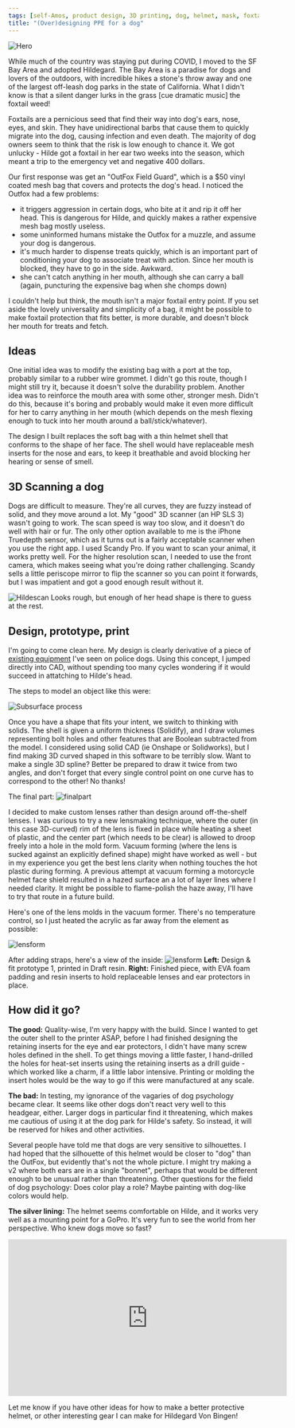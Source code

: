 ```yaml
---
tags: [self-Amos, product design, 3D printing, dog, helmet, mask, foxtails, OutFox, product-design]
title: "(Over)designing PPE for a dog"
---
```

![Hero](https://i.imgur.com/2jNfUL5.jpg)

While much of the country was staying put during COVID, I moved to the SF Bay Area and adopted Hildegard. The Bay Area is a paradise for dogs and lovers of the outdoors, with incredible hikes a stone's throw away and one of the largest off-leash dog parks in the state of California. What I didn't know is that a silent danger lurks in the grass [cue dramatic music] the foxtail weed!

Foxtails are a pernicious seed that find their way into dog's ears, nose, eyes, and skin. They have unidirectional barbs that cause them to quickly migrate into the dog, causing infection and even death. The majority of dog owners seem to think that the risk is low enough to chance it. We got unlucky - Hilde got a foxtail in her ear two weeks into the season, which meant a trip to the emergency vet and negative 400 dollars.

Our first response was get an "OutFox Field Guard", which is a $50 vinyl coated mesh bag that covers and protects the dog's head. I noticed the Outfox had a few problems:

- it triggers aggression in certain dogs, who bite at it and rip it off her head. This is dangerous for Hilde, and quickly makes a rather expensive mesh bag mostly useless.
- some uninformed humans mistake the Outfox for a muzzle, and assume your dog is dangerous.
- it's much harder to dispense treats quickly, which is an important part of conditioning your dog to associate treat with action. Since her mouth is blocked, they have to go in the side. Awkward.
- she can't catch anything in her mouth, although she can carry a ball (again, puncturing the expensive bag when she chomps down)

I couldn't help but think, the mouth isn't a major foxtail entry point. If you set aside the lovely universality and simplicity of a bag, it might be possible to make foxtail protection that fits better, is more durable, and doesn't block her mouth for treats and fetch.

## Ideas

One initial idea was to modify the existing bag with a port at the top, probably similar to a rubber wire grommet. I didn't go this route, though I might still try it, because it doesn't solve the durability problem. Another idea was to reinforce the mouth area with some other, stronger mesh. Didn't do this, because it's boring and probably would make it even more difficult for her to carry anything in her mouth (which depends on the mesh flexing enough to tuck into her mouth around a ball/stick/whatever).

The design I built replaces the soft bag with a thin helmet shell that conforms to the shape of her face. The shell would have replaceable mesh inserts for the nose and ears, to keep it breathable and avoid blocking her hearing or sense of smell.  

## 3D Scanning a dog

Dogs are difficult to measure. They're all curves, they are fuzzy instead of solid, and they move around a lot. My "good" 3D scanner (an HP SLS 3) wasn't going to work. The scan speed is way too slow, and it doesn't do well with hair or fur. The only other option available to me is the iPhone Truedepth sensor, which as it turns out is a fairly acceptable scanner when you use the right app. I used ‎Scandy Pro. If you want to scan your animal, it works pretty well. For the higher resolution scan, I needed to use the front camera, which makes seeing what you're doing rather challenging. Scandy sells a little periscope mirror to flip the scanner so you can point it forwards, but I was impatient and got a good enough result without it.

![Hildescan](https://i.imgur.com/CAvqBTm.jpg)
Looks rough, but enough of her head shape is there to guess at the rest.

## Design, prototype, print

I'm going to come clean here. My design is clearly derivative of a piece of <a href="https://i.redd.it/o3qucseyjsz01.jpg">existing equipment</a> I've seen on police dogs. Using this concept, I jumped directly into CAD, without spending too many cycles wondering if it would succeed in attatching to Hilde's head.

The steps to model an object like this were:

![Subsurface process](https://i.imgur.com/9RXFShj.png)

Once you have a shape that fits your intent, we switch to thinking with solids. The shell is given a uniform thickness (Solidify), and I draw volumes representing bolt holes and other features that are Boolean subtracted from the model. I considered using solid CAD (ie Onshape or Solidworks), but I find making 3D curved shaped in this software to be terribly slow. Want to make a single 3D spline? Better be prepared to draw it twice from two angles, and don't forget that every single control point on one curve has to correspond to the other! No thanks!

The final part:
![finalpart](https://i.imgur.com/E9PdixZ.png)

I decided to make custom lenses rather than design around off-the-shelf lenses. I was curious to try a new lensmaking technique, where the outer (in this case 3D-curved) rim of the lens is fixed in place while heating a sheet of plastic, and the center part (which needs to be clear) is allowed to droop freely into a hole in the mold form. Vacuum forming (where the lens is sucked against an explicitly defined shape) might have worked as well - but in my experience you get the best lens clarity when nothing touches the hot plastic during forming. A previous attempt at vacuum forming a motorcycle helmet face shield resulted in a hazed surface an a lot of layer lines where I needed clarity. It might be possible to flame-polish the haze away, I'll have to try that route in a future build.

Here's one of the lens molds in the vacuum former. There's no temperature control, so I just heated the acrylic as far away from the element as possible:

![lensform](https://i.imgur.com/veXK5KU.png)


After adding straps, here's a view of the inside:
![lensform](https://i.imgur.com/wXOftjT.jpg)
**Left:** Design & fit prototype 1, printed in Draft resin. **Right:** Finished piece, with EVA foam padding and resin inserts to hold replaceable lenses and ear protectors in place.

## How did it go?

**The good:** Quality-wise, I'm very happy with the build. Since I wanted to get the outer shell to the printer ASAP, before I had finished designing the retaining inserts for the eye and ear protectors, I didn't have many screw holes defined in the shell. To get things moving a little faster, I hand-drilled the holes for heat-set inserts using the retaining inserts as a drill guide - which worked like a charm, if a little labor intensive. Printing or molding the insert holes would be the way to go if this were manufactured at any scale.

**The bad:** In testing, my ignorance of the vagaries of dog psychology became clear. It seems like other dogs don't react very well to this headgear, either. Larger dogs in particular find it threatening, which makes me cautious of using it at the dog park for Hilde's safety. So instead, it will be reserved for hikes and other activities.

Several people have told me that dogs are very sensitive to silhouettes. I had hoped that the silhouette of this helmet would be closer to "dog" than the OutFox, but evidently that's not the whole picture. I might try making a v2 where both ears are in a single "bonnet", perhaps that would be different enough to be unusual rather than threatening. Other questions for the field of dog psychology: Does color play a role? Maybe painting with dog-like colors would help.  

**The silver lining:** The helmet seems comfortable on Hilde, and it works very well as a mounting point for a GoPro. It's very fun to see the world from her perspective. Who knew dogs move so fast?

<iframe width="560" height="315" src="https://www.youtube.com/embed/lNzlvwt1wMM" title="YouTube video player" frameborder="0" allow="accelerometer; autoplay; clipboard-write; encrypted-media; gyroscope; picture-in-picture" allowfullscreen></iframe>

Let me know if you have other ideas for how to make a better protective helmet, or other interesting gear I can make for Hildegard Von Bingen!
